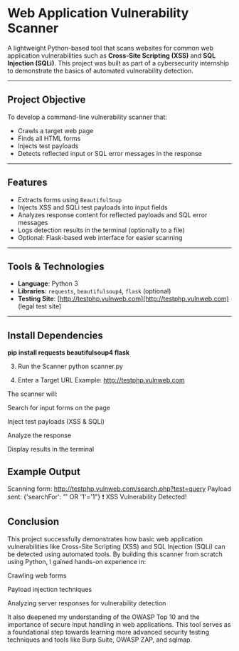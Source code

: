 # Web Application Vulnerability Scanner

A lightweight Python-based tool that scans websites for common web application vulnerabilities such as **Cross-Site Scripting (XSS)** and **SQL Injection (SQLi)**. This project was built as part of a cybersecurity internship to demonstrate the basics of automated vulnerability detection.

---

## Project Objective

To develop a command-line vulnerability scanner that:
- Crawls a target web page
- Finds all HTML forms
- Injects test payloads
- Detects reflected input or SQL error messages in the response

---

## Features

-  Extracts forms using `BeautifulSoup`
-  Injects XSS and SQLi test payloads into input fields
-  Analyzes response content for reflected payloads and SQL error messages
-  Logs detection results in the terminal (optionally to a file)
-  Optional: Flask-based web interface for easier scanning

---

## Tools & Technologies

- **Language**: Python 3
- **Libraries**: `requests`, `beautifulsoup4`, `flask` (optional)
- **Testing Site**: [http://testphp.vulnweb.com](http://testphp.vulnweb.com) (legal test site)

---

## Install Dependencies

**pip install requests beautifulsoup4 flask**

3. Run the Scanner
python scanner.py

4. Enter a Target URL
Example:
http://testphp.vulnweb.com

The scanner will:

Search for input forms on the page

Inject test payloads (XSS & SQLi)

Analyze the response

Display results in the terminal

## Example Output

Scanning form: http://testphp.vulnweb.com/search.php?test=query
Payload sent: {'searchFor': "<script>alert('XSS')</script>' OR '1'='1"}
❗ XSS Vulnerability Detected!

## Conclusion
This project successfully demonstrates how basic web application vulnerabilities like Cross-Site Scripting (XSS) and SQL Injection (SQLi) can be detected using automated tools. By building this scanner from scratch using Python, I gained hands-on experience in:

Crawling web forms

Payload injection techniques

Analyzing server responses for vulnerability detection

It also deepened my understanding of the OWASP Top 10 and the importance of secure input handling in web applications.
This tool serves as a foundational step towards learning more advanced security testing techniques and tools like Burp Suite, OWASP ZAP, and sqlmap.

